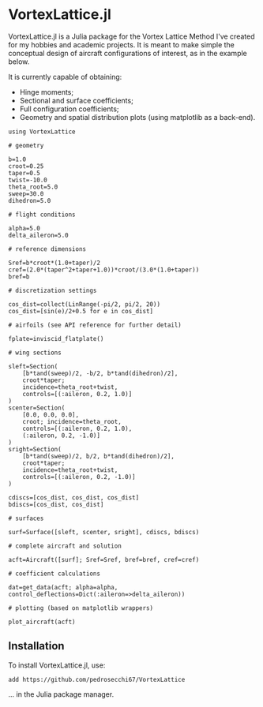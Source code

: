 # VortexLattice.jl

VortexLattice.jl is a Julia package for the Vortex Lattice Method I've created for my hobbies and academic projects.
It is meant to make simple the conceptual design of aircraft configurations of interest, as in the example below.

It is currently capable of obtaining:

* Hinge moments;
* Sectional and surface coefficients;
* Full configuration coefficients;
* Geometry and spatial distribution plots (using matplotlib as a back-end).

```
using VortexLattice

# geometry

b=1.0
croot=0.25
taper=0.5
twist=-10.0
theta_root=5.0
sweep=30.0
dihedron=5.0

# flight conditions

alpha=5.0
delta_aileron=5.0

# reference dimensions

Sref=b*croot*(1.0+taper)/2
cref=(2.0*(taper^2+taper+1.0))*croot/(3.0*(1.0+taper))
bref=b

# discretization settings

cos_dist=collect(LinRange(-pi/2, pi/2, 20))
cos_dist=[sin(e)/2+0.5 for e in cos_dist]

# airfoils (see API reference for further detail)

fplate=inviscid_flatplate()

# wing sections

sleft=Section(
    [b*tand(sweep)/2, -b/2, b*tand(dihedron)/2], 
    croot*taper; 
    incidence=theta_root+twist, 
    controls=[(:aileron, 0.2, 1.0)]
)
scenter=Section(
    [0.0, 0.0, 0.0], 
    croot; incidence=theta_root, 
    controls=[(:aileron, 0.2, 1.0), 
    (:aileron, 0.2, -1.0)]
)
sright=Section(
    [b*tand(sweep)/2, b/2, b*tand(dihedron)/2], 
    croot*taper; 
    incidence=theta_root+twist, 
    controls=[(:aileron, 0.2, -1.0)]
)

cdiscs=[cos_dist, cos_dist, cos_dist]
bdiscs=[cos_dist, cos_dist]

# surfaces

surf=Surface([sleft, scenter, sright], cdiscs, bdiscs)

# complete aircraft and solution

acft=Aircraft([surf]; Sref=Sref, bref=bref, cref=cref)

# coefficient calculations

dat=get_data(acft; alpha=alpha, control_deflections=Dict(:aileron=>delta_aileron))

# plotting (based on matplotlib wrappers)

plot_aircraft(acft)
```

## Installation

To install VortexLattice.jl, use:

```
add https://github.com/pedrosecchi67/VortexLattice
```

... in the Julia package manager.
